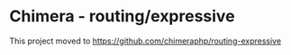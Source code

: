 # Chimera - routing/expressive

This project moved to https://github.com/chimeraphp/routing-expressive
